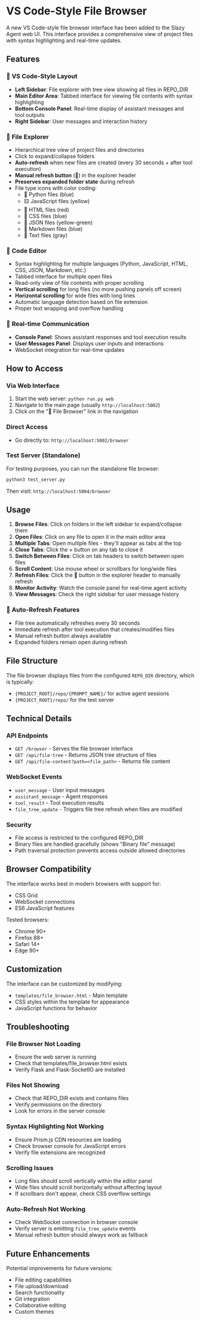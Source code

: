 # VS Code-Style File Browser

A new VS Code-style file browser interface has been added to the Slazy Agent web UI. This interface provides a comprehensive view of project files with syntax highlighting and real-time updates.

## Features

### 🎯 **VS Code-Style Layout**
- **Left Sidebar**: File explorer with tree view showing all files in REPO_DIR
- **Main Editor Area**: Tabbed interface for viewing file contents with syntax highlighting
- **Bottom Console Panel**: Real-time display of assistant messages and tool outputs
- **Right Sidebar**: User messages and interaction history

### 📁 **File Explorer**
- Hierarchical tree view of project files and directories
- Click to expand/collapse folders
- **Auto-refresh** when new files are created (every 30 seconds + after tool execution)
- **Manual refresh button** (🔄) in the explorer header
- **Preserves expanded folder state** during refresh
- File type icons with color coding:
  - 🐍 Python files (blue)
  - 🟨 JavaScript files (yellow)
  - 🔴 HTML files (red)
  - 🔵 CSS files (blue)
  - 📄 JSON files (yellow-green)
  - 📝 Markdown files (blue)
  - 📄 Text files (gray)

### 📝 **Code Editor**
- Syntax highlighting for multiple languages (Python, JavaScript, HTML, CSS, JSON, Markdown, etc.)
- Tabbed interface for multiple open files
- Read-only view of file contents with proper scrolling
- **Vertical scrolling** for long files (no more pushing panels off screen)
- **Horizontal scrolling** for wide files with long lines
- Automatic language detection based on file extension
- Proper text wrapping and overflow handling

### 💬 **Real-time Communication**
- **Console Panel**: Shows assistant responses and tool execution results
- **User Messages Panel**: Displays user inputs and interactions
- WebSocket integration for real-time updates

## How to Access

### Via Web Interface
1. Start the web server: `python run.py web`
2. Navigate to the main page (usually `http://localhost:5002`)
3. Click on the "📁 File Browser" link in the navigation

### Direct Access
- Go directly to: `http://localhost:5002/browser`

### Test Server (Standalone)
For testing purposes, you can run the standalone file browser:
```bash
python3 test_server.py
```
Then visit: `http://localhost:5004/browser`

## Usage

1. **Browse Files**: Click on folders in the left sidebar to expand/collapse them
2. **Open Files**: Click on any file to open it in the main editor area
3. **Multiple Tabs**: Open multiple files - they'll appear as tabs at the top
4. **Close Tabs**: Click the × button on any tab to close it
5. **Switch Between Files**: Click on tab headers to switch between open files
6. **Scroll Content**: Use mouse wheel or scrollbars for long/wide files
7. **Refresh Files**: Click the 🔄 button in the explorer header to manually refresh
8. **Monitor Activity**: Watch the console panel for real-time agent activity
9. **View Messages**: Check the right sidebar for user message history

### 🔄 **Auto-Refresh Features**
- File tree automatically refreshes every 30 seconds
- Immediate refresh after tool execution that creates/modifies files
- Manual refresh button always available
- Expanded folders remain open during refresh

## File Structure

The file browser displays files from the configured `REPO_DIR` directory, which is typically:
- `{PROJECT_ROOT}/repo/{PROMPT_NAME}/` for active agent sessions
- `{PROJECT_ROOT}/repo/` for the test server

## Technical Details

### API Endpoints
- `GET /browser` - Serves the file browser interface
- `GET /api/file-tree` - Returns JSON tree structure of files
- `GET /api/file-content?path=<file_path>` - Returns file content

### WebSocket Events
- `user_message` - User input messages
- `assistant_message` - Agent responses  
- `tool_result` - Tool execution results
- `file_tree_update` - Triggers file tree refresh when files are modified

### Security
- File access is restricted to the configured REPO_DIR
- Binary files are handled gracefully (shows "Binary file" message)
- Path traversal protection prevents access outside allowed directories

## Browser Compatibility

The interface works best in modern browsers with support for:
- CSS Grid
- WebSocket connections
- ES6 JavaScript features

Tested browsers:
- Chrome 90+
- Firefox 88+
- Safari 14+
- Edge 90+

## Customization

The interface can be customized by modifying:
- `templates/file_browser.html` - Main template
- CSS styles within the template for appearance
- JavaScript functions for behavior

## Troubleshooting

### File Browser Not Loading
- Ensure the web server is running
- Check that templates/file_browser.html exists
- Verify Flask and Flask-SocketIO are installed

### Files Not Showing
- Check that REPO_DIR exists and contains files
- Verify permissions on the directory
- Look for errors in the server console

### Syntax Highlighting Not Working
- Ensure Prism.js CDN resources are loading
- Check browser console for JavaScript errors
- Verify file extensions are recognized

### Scrolling Issues
- Long files should scroll vertically within the editor panel
- Wide files should scroll horizontally without affecting layout
- If scrollbars don't appear, check CSS overflow settings

### Auto-Refresh Not Working
- Check WebSocket connection in browser console
- Verify server is emitting `file_tree_update` events
- Manual refresh button should always work as fallback

## Future Enhancements

Potential improvements for future versions:
- File editing capabilities
- File upload/download
- Search functionality
- Git integration
- Collaborative editing
- Custom themes
